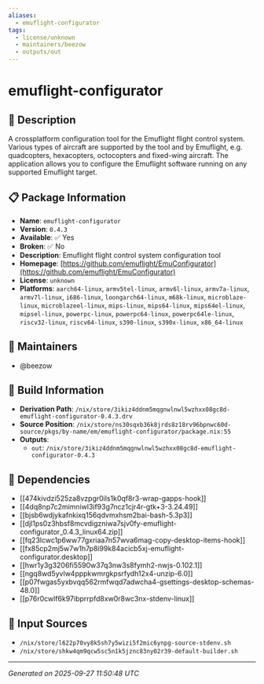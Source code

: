 ```yaml
---
aliases:
  - emuflight-configurator
tags:
  - license/unknown
  - maintainers/beezow
  - outputs/out
---
```


# emuflight-configurator

## 📝 Description

A crossplatform configuration tool for the Emuflight flight control system.
Various types of aircraft are supported by the tool and by Emuflight, e.g.
quadcopters, hexacopters, octocopters and fixed-wing aircraft.
The application allows you to configure the Emuflight software running on any supported Emuflight target.


## 📋 Package Information

- **Name**: `emuflight-configurator`
- **Version**: `0.4.3`
- **Available**: ✅ Yes
- **Broken**: ✅ No
- **Description**: Emuflight flight control system configuration tool
- **Homepage**: [https://github.com/emuflight/EmuConfigurator](https://github.com/emuflight/EmuConfigurator)
- **License**: `unknown`
- **Platforms**: `aarch64-linux`, `armv5tel-linux`, `armv6l-linux`, `armv7a-linux`, `armv7l-linux`, `i686-linux`, `loongarch64-linux`, `m68k-linux`, `microblaze-linux`, `microblazeel-linux`, `mips-linux`, `mips64-linux`, `mips64el-linux`, `mipsel-linux`, `powerpc-linux`, `powerpc64-linux`, `powerpc64le-linux`, `riscv32-linux`, `riscv64-linux`, `s390-linux`, `s390x-linux`, `x86_64-linux`
## 👥 Maintainers

- @beezow


## 🔧 Build Information

- **Derivation Path**: `/nix/store/3ikiz4ddnm5mqgnwlnwl5wzhxx08gc8d-emuflight-configurator-0.4.3.drv`
- **Source Position**: `/nix/store/ns30sqxb36k8jrds8z18rv96bpnwc60d-source/pkgs/by-name/em/emuflight-configurator/package.nix:55`
- **Outputs**:
  - `out`:  `/nix/store/3ikiz4ddnm5mqgnwlnwl5wzhxx08gc8d-emuflight-configurator-0.4.3`

## 🔗 Dependencies

- [[474kivdzi525za8vzpgr0ils1k0qf8r3-wrap-gapps-hook]]
- [[4dq8np7c2mimniwl3if93g7ncz1cjr4r-gtk+3-3.24.49]]
- [[bjsb6wdjykafnkixq156qdvmxhsm2bai-bash-5.3p3]]
- [[djl1ps0z3hbsf8mcvdigzniwa7sjv0fy-emuflight-configurator_0.4.3_linux64.zip]]
- [[fq23lcwc1p6ww77gxriaa7n57wva6mag-copy-desktop-items-hook]]
- [[fx85cp2mj5w7w1h7p8i99k84acicb5xj-emuflight-configurator.desktop]]
- [[hwr1y3g3206fi5590w37q3nw3s8fymh2-nwjs-0.102.1]]
- [[ngq8wd5yvlw4pppkwmrgkpsrfydh12x4-unzip-6.0]]
- [[p07fwgas5yxbvqq562rmfwqd7adwcha4-gsettings-desktop-schemas-48.0]]
- [[p76r0cwlf6k97ibprrpfd8xw0r8wc3nx-stdenv-linux]]

## 📁 Input Sources

- `/nix/store/l622p70vy8k5sh7y5wizi5f2mic6ynpg-source-stdenv.sh`
- `/nix/store/shkw4qm9qcw5sc5n1k5jznc83ny02r39-default-builder.sh`

---
*Generated on 2025-09-27 11:50:48 UTC*

